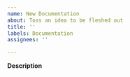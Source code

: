 ```yaml
---
name: New Documentation
about: Toss an idea to be fleshed out
title: ''
labels: Documentation
assignees: ''

---
```


**Description**
